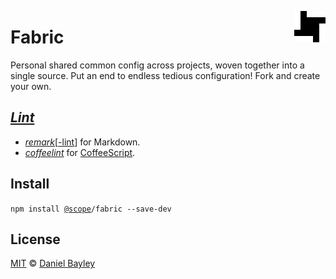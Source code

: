 [<img src="logo.svg" width="10%" align="right">][fabric]

Fabric
======
Personal shared common config across projects, woven together into a single source. Put an end to endless tedious configuration! Fork and create your own.

_[Lint]_
--------
* [_remark_]\[[-lint]\] for Markdown.
* _[coffeelint]_ for [CoffeeScript].

Install
-------
`npm install `[`@scope`]`/fabric --save-dev`

License
-------
[MIT] © [Daniel Bayley]

[MIT]:              LICENSE.md
[Daniel Bayley]:    https://github.com/danielbayley

[fabric]:           https://github.com/danielbayley/fabric#readme
[lint]:             https://en.wikipedia.org/wiki/lint_(software)

[_remark_]:         http://remark.js.org
[-lint]:            https://github.com/wooorm/remark-lint#readme

[coffeescript]:     http://coffeescript.org
[coffeelint]:       http://coffeelint.org

[`@scope`]:         https://docs.npmjs.com/misc/scope
